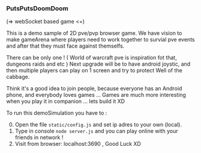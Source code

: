 ### PutsPutsDoomDoom
(=> webSocket based game <=)

This is a demo sample of 2D pve/pvp browser game.
We have vision to make gameArena where players need to work together to survial pve events and 
after that they must face against themselfs.

There can be only one !
( World of warcraft pve is inspiration fot that, dungeons raids and etc )
Next upgrade will be to have android joystic, and then multiple players can play on 1 screen and try to protect Well of the cabbage.

Think it's a good idea to join people, because everyone has an Android phone, and everybody loves games ...
Games are much more interesting when you play it in companion ... lets build it XD

To run this demoSimulation you have to :

0. Open the file ``` static/config.js ``` and set ip adres to your own (local).
1. Type in console ``` node server.js ```  and you can play online with your friends in network !
2. Visit from browser: localhost:3690 , Good Luck  XD

